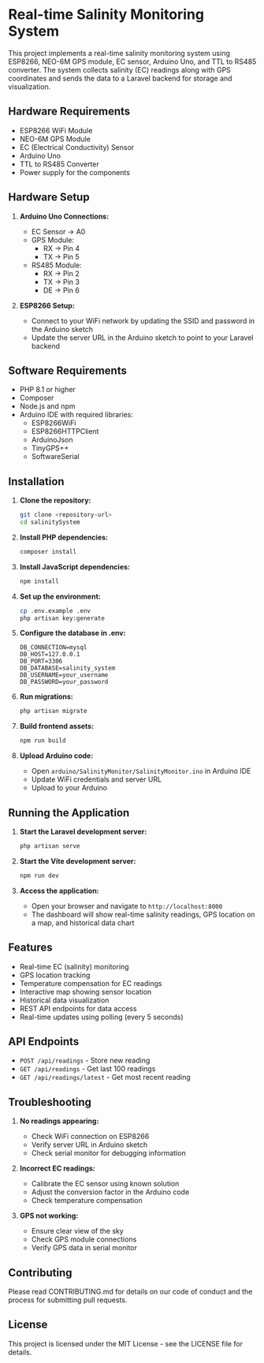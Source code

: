 # Real-time Salinity Monitoring System

This project implements a real-time salinity monitoring system using ESP8266, NEO-6M GPS module, EC sensor, Arduino Uno, and TTL to RS485 converter. The system collects salinity (EC) readings along with GPS coordinates and sends the data to a Laravel backend for storage and visualization.

## Hardware Requirements

- ESP8266 WiFi Module
- NEO-6M GPS Module
- EC (Electrical Conductivity) Sensor
- Arduino Uno
- TTL to RS485 Converter
- Power supply for the components

## Hardware Setup

1. **Arduino Uno Connections:**
   - EC Sensor -> A0
   - GPS Module:
     - RX -> Pin 4
     - TX -> Pin 5
   - RS485 Module:
     - RX -> Pin 2
     - TX -> Pin 3
     - DE -> Pin 6

2. **ESP8266 Setup:**
   - Connect to your WiFi network by updating the SSID and password in the Arduino sketch
   - Update the server URL in the Arduino sketch to point to your Laravel backend

## Software Requirements

- PHP 8.1 or higher
- Composer
- Node.js and npm
- Arduino IDE with required libraries:
  - ESP8266WiFi
  - ESP8266HTTPClient
  - ArduinoJson
  - TinyGPS++
  - SoftwareSerial

## Installation

1. **Clone the repository:**
   ```bash
   git clone <repository-url>
   cd salinitySystem
   ```

2. **Install PHP dependencies:**
   ```bash
   composer install
   ```

3. **Install JavaScript dependencies:**
   ```bash
   npm install
   ```

4. **Set up the environment:**
   ```bash
   cp .env.example .env
   php artisan key:generate
   ```

5. **Configure the database in .env:**
   ```
   DB_CONNECTION=mysql
   DB_HOST=127.0.0.1
   DB_PORT=3306
   DB_DATABASE=salinity_system
   DB_USERNAME=your_username
   DB_PASSWORD=your_password
   ```

6. **Run migrations:**
   ```bash
   php artisan migrate
   ```

7. **Build frontend assets:**
   ```bash
   npm run build
   ```

8. **Upload Arduino code:**
   - Open `arduino/SalinityMonitor/SalinityMonitor.ino` in Arduino IDE
   - Update WiFi credentials and server URL
   - Upload to your Arduino

## Running the Application

1. **Start the Laravel development server:**
   ```bash
   php artisan serve
   ```

2. **Start the Vite development server:**
   ```bash
   npm run dev
   ```

3. **Access the application:**
   - Open your browser and navigate to `http://localhost:8000`
   - The dashboard will show real-time salinity readings, GPS location on a map, and historical data chart

## Features

- Real-time EC (salinity) monitoring
- GPS location tracking
- Temperature compensation for EC readings
- Interactive map showing sensor location
- Historical data visualization
- REST API endpoints for data access
- Real-time updates using polling (every 5 seconds)

## API Endpoints

- `POST /api/readings` - Store new reading
- `GET /api/readings` - Get last 100 readings
- `GET /api/readings/latest` - Get most recent reading

## Troubleshooting

1. **No readings appearing:**
   - Check WiFi connection on ESP8266
   - Verify server URL in Arduino sketch
   - Check serial monitor for debugging information

2. **Incorrect EC readings:**
   - Calibrate the EC sensor using known solution
   - Adjust the conversion factor in the Arduino code
   - Check temperature compensation

3. **GPS not working:**
   - Ensure clear view of the sky
   - Check GPS module connections
   - Verify GPS data in serial monitor

## Contributing

Please read CONTRIBUTING.md for details on our code of conduct and the process for submitting pull requests.

## License

This project is licensed under the MIT License - see the LICENSE file for details.
